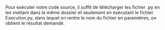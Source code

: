 Pour exécuter notre code source, il suffit de télécharger les fichier .py en les mettant dans le même dossier et seulement en exécutant le fichier Execution.py, dans lequel on rentre le nom du fichier en paramètres, on obtient le résultat demandé.
